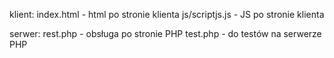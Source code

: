 klient:
index.html - html po stronie klienta
js/scriptjs.js -  JS po stronie klienta

serwer:
rest.php - obsługa po stronie PHP
test.php - do testów na serwerze PHP



